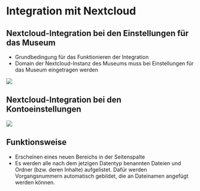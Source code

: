 # Integration mit Nextcloud

## Nextcloud-Integration bei den Einstellungen für das Museum

- Grundbedingung für das Funktionieren der Integration
- Domain der Nextcloud-Instanz des Museums muss bei Einstellungen für das Museum eingetragen werden

![](../../assets/musdb/museum/Einstellungen-Nextcloud-Integration.avif)

## Nextcloud-Integration bei den Kontoeinstellungen

![](../../assets/musdb/benutzer/User-Nextcloud-Integration.avif)

## Funktionsweise

- Erscheinen eines neuen Bereichs in der Seitenspalte
- Es werden alle nach dem jetzigen Datentyp benannten Dateien und Ordner (bzw. deren Inhalte) aufgelistet. Dafür werden Vorgangsnummern automatisch gebildet, die an Dateinamen angefügt werden können.
